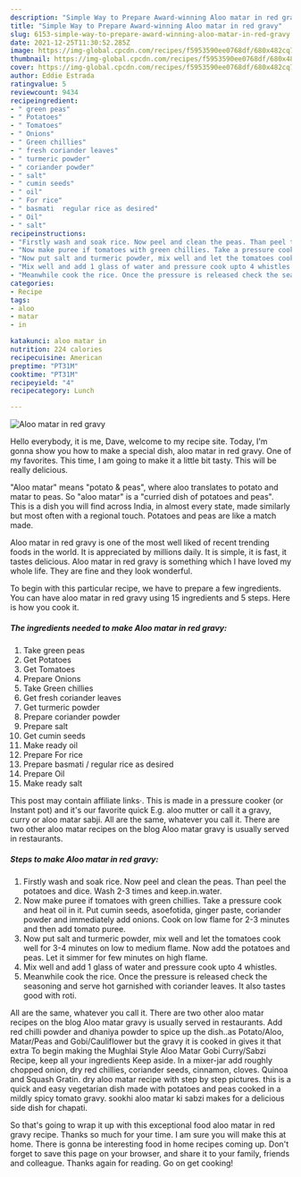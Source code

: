 ```yaml
---
description: "Simple Way to Prepare Award-winning Aloo matar in red gravy"
title: "Simple Way to Prepare Award-winning Aloo matar in red gravy"
slug: 6153-simple-way-to-prepare-award-winning-aloo-matar-in-red-gravy
date: 2021-12-25T11:30:52.285Z
image: https://img-global.cpcdn.com/recipes/f5953590ee0768df/680x482cq70/aloo-matar-in-red-gravy-recipe-main-photo.jpg
thumbnail: https://img-global.cpcdn.com/recipes/f5953590ee0768df/680x482cq70/aloo-matar-in-red-gravy-recipe-main-photo.jpg
cover: https://img-global.cpcdn.com/recipes/f5953590ee0768df/680x482cq70/aloo-matar-in-red-gravy-recipe-main-photo.jpg
author: Eddie Estrada
ratingvalue: 5
reviewcount: 9434
recipeingredient:
- " green peas"
- " Potatoes"
- " Tomatoes"
- " Onions"
- " Green chillies"
- " fresh coriander leaves"
- " turmeric powder"
- " coriander powder"
- " salt"
- " cumin seeds"
- " oil"
- " For rice"
- " basmati  regular rice as desired"
- " Oil"
- " salt"
recipeinstructions:
- "Firstly wash and soak rice. Now peel and clean the peas. Than peel the potatoes and dice. Wash 2-3 times and keep.in.water."
- "Now make puree if tomatoes with green chillies. Take a pressure cook and heat oil in it. Put cumin seeds, asoefotida, ginger paste, coriander powder and immediately add onions. Cook on low flame for 2-3 minutes and then add tomato puree."
- "Now put salt and turmeric powder, mix well and let the tomatoes cook well for 3-4 minutes on low to medium flame. Now add the potatoes and peas. Let it simmer for few minutes on high flame."
- "Mix well and add 1 glass of water and pressure cook upto 4 whistles."
- "Meanwhile cook the rice. Once the pressure is released check the seasoning and serve hot garnished with coriander leaves. It also tastes good with roti."
categories:
- Recipe
tags:
- aloo
- matar
- in

katakunci: aloo matar in 
nutrition: 224 calories
recipecuisine: American
preptime: "PT31M"
cooktime: "PT31M"
recipeyield: "4"
recipecategory: Lunch

---
```



![Aloo matar in red gravy](https://img-global.cpcdn.com/recipes/f5953590ee0768df/680x482cq70/aloo-matar-in-red-gravy-recipe-main-photo.jpg)

Hello everybody, it is me, Dave, welcome to my recipe site. Today, I'm gonna show you how to make a special dish, aloo matar in red gravy. One of my favorites. This time, I am going to make it a little bit tasty. This will be really delicious.

&#34;Aloo matar&#34; means &#34;potato &amp; peas&#34;, where aloo translates to potato and matar to peas. So &#34;aloo matar&#34; is a &#34;curried dish of potatoes and peas&#34;. This is a dish you will find across India, in almost every state, made similarly but most often with a regional touch. Potatoes and peas are like a match made.

Aloo matar in red gravy is one of the most well liked of recent trending foods in the world. It is appreciated by millions daily. It is simple, it is fast, it tastes delicious. Aloo matar in red gravy is something which I have loved my whole life. They are fine and they look wonderful.


To begin with this particular recipe, we have to prepare a few ingredients. You can have aloo matar in red gravy using 15 ingredients and 5 steps. Here is how you cook it.

<!--inarticleads1-->

##### The ingredients needed to make Aloo matar in red gravy:

1. Take  green peas
1. Get  Potatoes
1. Get  Tomatoes
1. Prepare  Onions
1. Take  Green chillies
1. Get  fresh coriander leaves
1. Get  turmeric powder
1. Prepare  coriander powder
1. Prepare  salt
1. Get  cumin seeds
1. Make ready  oil
1. Prepare  For rice
1. Prepare  basmati / regular rice as desired
1. Prepare  Oil
1. Make ready  salt


This post may contain affiliate links·. This is made in a pressure cooker (or Instant pot) and it&#39;s our favorite quick E.g. aloo mutter or call it a gravy, curry or aloo matar sabji. All are the same, whatever you call it. There are two other aloo matar recipes on the blog Aloo matar gravy is usually served in restaurants. 

<!--inarticleads2-->

##### Steps to make Aloo matar in red gravy:

1. Firstly wash and soak rice. Now peel and clean the peas. Than peel the potatoes and dice. Wash 2-3 times and keep.in.water.
1. Now make puree if tomatoes with green chillies. Take a pressure cook and heat oil in it. Put cumin seeds, asoefotida, ginger paste, coriander powder and immediately add onions. Cook on low flame for 2-3 minutes and then add tomato puree.
1. Now put salt and turmeric powder, mix well and let the tomatoes cook well for 3-4 minutes on low to medium flame. Now add the potatoes and peas. Let it simmer for few minutes on high flame.
1. Mix well and add 1 glass of water and pressure cook upto 4 whistles.
1. Meanwhile cook the rice. Once the pressure is released check the seasoning and serve hot garnished with coriander leaves. It also tastes good with roti.


All are the same, whatever you call it. There are two other aloo matar recipes on the blog Aloo matar gravy is usually served in restaurants. Add red chilli powder and dhaniya powder to spice up the dish..as Potato/Aloo, Matar/Peas and Gobi/Cauliflower but the gravy it is cooked in gives it that extra To begin making the Mughlai Style Aloo Matar Gobi Curry/Sabzi Recipe, keep all your ingredients Keep aside. In a mixer-jar add roughly chopped onion, dry red chillies, coriander seeds, cinnamon, cloves. Quinoa and Squash Gratin. dry aloo matar recipe with step by step pictures. this is a quick and easy vegetarian dish made with potatoes and peas cooked in a mildly spicy tomato gravy. sookhi aloo matar ki sabzi makes for a delicious side dish for chapati. 

So that's going to wrap it up with this exceptional food aloo matar in red gravy recipe. Thanks so much for your time. I am sure you will make this at home. There is gonna be interesting food in home recipes coming up. Don't forget to save this page on your browser, and share it to your family, friends and colleague. Thanks again for reading. Go on get cooking!
